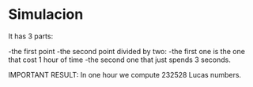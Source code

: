 # Simulacion

It has 3 parts: 

-the first point
-the second point divided by two:
  -the first one is the one that cost 1 hour of time
  -the second one that just spends 3 seconds.
  
  IMPORTANT RESULT:
  In one hour we compute 232528 Lucas numbers.

